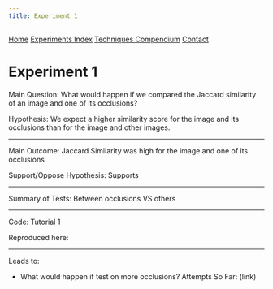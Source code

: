 ```yaml
---
title: Experiment 1
---
```


<head>
    <link rel="stylesheet" href="../index.css">
</head>

<div class="topnav">
  <a href="../index.html">Home</a>
  <a class="active" href="../expm_index.html">Experiments Index</a>
  <a href="#Techniques">Techniques Compendium</a>
  <a href="#Contact">Contact</a>
</div>

<p align="center"><h1><b>Experiment 1</b></h1></p>

Main Question: What would happen if we compared the Jaccard similarity of an image and one of its occlusions?

Hypothesis: We expect a higher similarity score for the image and its occlusions than for the image and other images.

---
Main Outcome: Jaccard Similarity was high for the image and one of its occlusions

Support/Oppose Hypothesis: Supports

---
Summary of Tests: 
Between occlusions VS others

---
Code: Tutorial 1

Reproduced here:

---
Leads to: 
- What would happen if test on more occlusions?
    Attempts So Far:
        (link)
